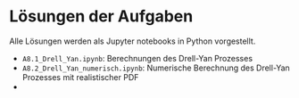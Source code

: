 # Lösungen der Aufgaben

Alle Lösungen werden als Jupyter notebooks in Python vorgestellt. 

- `A8.1_Drell_Yan.ipynb`: Berechnungen des Drell-Yan Prozesses
- `A8.2_Drell_Yan_numerisch.ipynb`: Numerische Berechnung des Drell-Yan Prozesses mit realistischer PDF
- 
